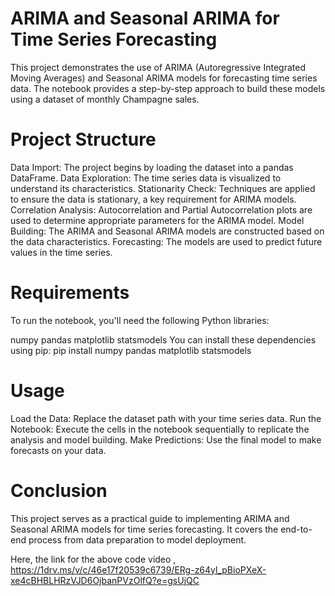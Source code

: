 # ARIMA and Seasonal ARIMA for Time Series Forecasting
This project demonstrates the use of ARIMA (Autoregressive Integrated Moving Averages) and Seasonal ARIMA models for forecasting time series data. The notebook provides a step-by-step approach to build these models using a dataset of monthly Champagne sales.

# Project Structure
Data Import: The project begins by loading the dataset into a pandas DataFrame.
Data Exploration: The time series data is visualized to understand its characteristics.
Stationarity Check: Techniques are applied to ensure the data is stationary, a key requirement for ARIMA models.
Correlation Analysis: Autocorrelation and Partial Autocorrelation plots are used to determine appropriate parameters for the ARIMA model.
Model Building: The ARIMA and Seasonal ARIMA models are constructed based on the data characteristics.
Forecasting: The models are used to predict future values in the time series.
# Requirements
To run the notebook, you'll need the following Python libraries:

numpy
pandas
matplotlib
statsmodels
You can install these dependencies using pip:
pip install numpy pandas matplotlib statsmodels
# Usage
Load the Data: Replace the dataset path with your time series data.
Run the Notebook: Execute the cells in the notebook sequentially to replicate the analysis and model building.
Make Predictions: Use the final model to make forecasts on your data.

# Conclusion
This project serves as a practical guide to implementing ARIMA and Seasonal ARIMA models for time series forecasting. It covers the end-to-end process from data preparation to model deployment.

Here, the link for the above code video ,
https://1drv.ms/v/c/46e17f20539c6739/ERg-z64yl_pBioPXeX-xe4cBHBLHRzVJD6OjbanPVzOlfQ?e=gsUjQC
